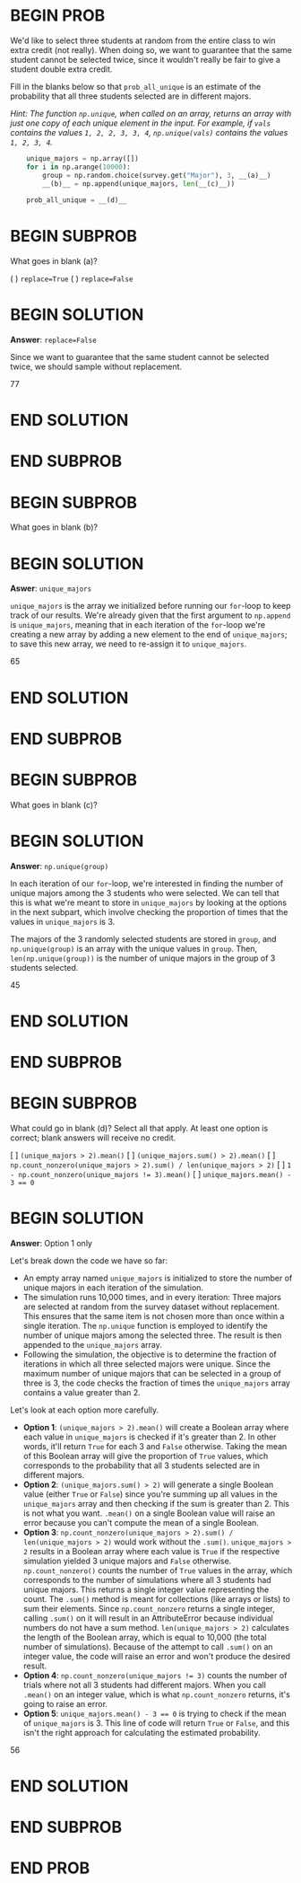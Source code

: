 # BEGIN PROB

We'd like to select three students at random from the entire class to
win extra credit (not really). When doing so, we want to guarantee that
the same student cannot be selected twice, since it wouldn't really be
fair to give a student double extra credit.

Fill in the blanks below so that `prob_all_unique` is an estimate of the
probability that all three students selected are in different majors.

*Hint: The function `np.unique`, when called on an array, returns an
array with just one copy of each unique element in the input. For
example, if `vals` contains the values `1, 2, 2, 3, 3, 4`,
`np.unique(vals)` contains the values `1, 2, 3, 4`.*


```py
    unique_majors = np.array([])
    for i in np.arange(10000):
        group = np.random.choice(survey.get("Major"), 3, __(a)__)
        __(b)__ = np.append(unique_majors, len(__(c)__))
        
    prob_all_unique = __(d)__
```

# BEGIN SUBPROB

What goes in blank (a)?

( ) `replace=True`
( ) `replace=False`

# BEGIN SOLUTION

**Answer**: `replace=False`

Since we want to guarantee that the same student cannot be selected twice, we should sample without replacement. 

<average>77</average>

# END SOLUTION

# END SUBPROB


# BEGIN SUBPROB

What goes in blank (b)?

# BEGIN SOLUTION

**Aswer**: `unique_majors`

`unique_majors` is the array we initialized before running our `for`-loop to keep track of our results. We're already given that the first argument to `np.append` is `unique_majors`, meaning that in each iteration of the `for`-loop we're creating a new array by adding a new element to the end of `unique_majors`; to save this new array, we need to re-assign it to `unique_majors`.

<average>65</average>

# END SOLUTION

# END SUBPROB


# BEGIN SUBPROB

What goes in blank (c)?

# BEGIN SOLUTION

**Answer**: `np.unique(group)`

In each iteration of our `for`-loop, we're interested in finding the number of unique majors among the 3 students who were selected. We can tell that this is what we're meant to store in `unique_majors` by looking at the options in the next subpart, which involve checking the proportion of times that the values in `unique_majors` is 3.

The majors of the 3 randomly selected students are stored in `group`, and `np.unique(group)` is an array with the unique values in `group`. Then, `len(np.unique(group))` is the number of unique majors in the group of 3 students selected.

<average>45</average>

# END SOLUTION

# END SUBPROB

# BEGIN SUBPROB

What could go in blank (d)? Select all that apply. At least one option
is correct; blank answers will receive no credit.

[ ] `(unique_majors > 2).mean()`
[ ] `(unique_majors.sum() > 2).mean()`
[ ] `np.count_nonzero(unique_majors > 2).sum() / len(unique_majors > 2)`
[ ] `1 - np.count_nonzero(unique_majors != 3).mean()`
[ ] `unique_majors.mean() - 3 == 0`

# BEGIN SOLUTION

**Answer**: Option 1 only

Let's break down the code we have so far:

- An empty array named `unique_majors` is initialized to store the number of unique majors in each iteration of the simulation.
- The simulation runs 10,000 times, and in every iteration: Three majors are selected at random from the survey dataset without replacement. This ensures that the same item is not chosen more than once within a single iteration. The `np.unique` function is employed to identify the number of unique majors among the selected three. The result is then appended to the `unique_majors` array.
- Following the simulation, the objective is to determine the fraction of iterations in which all three selected majors were unique. Since the maximum number of unique majors that can be selected in a group of three is 3, the code checks the fraction of times the `unique_majors` array contains a value greater than 2.

Let's look at each option more carefully.

- **Option 1**: `(unique_majors > 2).mean()` will create a Boolean array where each value in `unique_majors` is checked if it's greater than 2. In other words, it'll return `True` for each 3 and `False` otherwise. Taking the mean of this Boolean array will give the proportion of `True` values, which corresponds to the probability that all 3 students selected are in different majors.
- **Option 2**: `(unique_majors.sum() > 2)` will generate a single Boolean value (either `True` or `False`) since you're summing up all values in the `unique_majors` array and then checking if the sum is greater than 2. This is not what you want. `.mean()` on a single Boolean value will raise an error because you can't compute the mean of a single Boolean.
- **Option 3**: `np.count_nonzero(unique_majors > 2).sum() / len(unique_majors > 2)` would work without the `.sum()`. `unique_majors > 2` results in a Boolean array where each value is `True` if the respective simulation yielded 3 unique majors and `False` otherwise. `np.count_nonzero()` counts the number of `True` values in the array, which corresponds to the number of simulations where all 3 students had unique majors. This returns a single integer value representing the count. The `.sum()` method is meant for collections (like arrays or lists) to sum their elements. Since `np.count_nonzero` returns a single integer, calling `.sum()` on it will result in an AttributeError because individual numbers do not have a sum method. `len(unique_majors > 2)` calculates the length of the Boolean array, which is equal to 10,000 (the total number of simulations). Because of the attempt to call `.sum()` on an integer value, the code will raise an error and won't produce the desired result. 
- **Option 4**: `np.count_nonzero(unique_majors != 3)` counts the number of trials where not all 3 students had different majors. When you call `.mean()` on an integer value, which is what `np.count_nonzero` returns, it's going to raise an error.
- **Option 5**: `unique_majors.mean() - 3 == 0` is trying to check if the mean of `unique_majors` is 3. This line of code will return `True` or `False`, and this isn't the right approach for calculating the estimated probability.

<average>56</average>

# END SOLUTION

# END SUBPROB

# END PROB